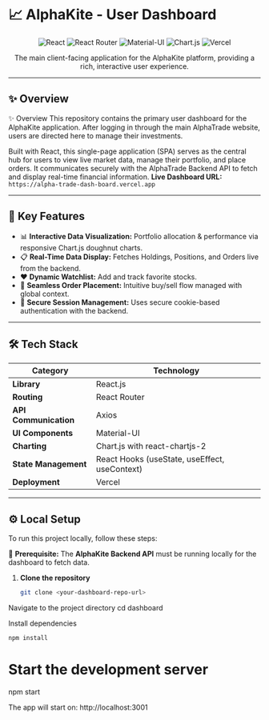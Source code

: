 # 📈 AlphaKite - User Dashboard  

<p align="center">
  <img src="https://img.shields.io/badge/React-20232A?style=for-the-badge&logo=react&logoColor=61DAFB" alt="React" />
  <img src="https://img.shields.io/badge/React_Router-CA4245?style=for-the-badge&logo=react-router&logoColor=white" alt="React Router" />
  <img src="https://img.shields.io/badge/Material--UI-0081CB?style=for-the-badge&logo=mui&logoColor=white" alt="Material-UI" />
  <img src="https://img.shields.io/badge/Chart.js-FF6384?style=for-the-badge&logo=chartdotjs&logoColor=white" alt="Chart.js" />
  <img src="https://img.shields.io/badge/Vercel-000000?style=for-the-badge&logo=vercel&logoColor=white" alt="Vercel" />
</p>  

<p align="center">
The main client-facing application for the AlphaKite platform, providing a rich, interactive user experience.
</p>  

---

## ✨ Overview  
✨ Overview
This repository contains the primary user dashboard for the AlphaKite application. 
After logging in through the main AlphaTrade website, users are directed here to manage their investments.

Built with React, this single-page application (SPA) serves as the central hub for users to view live market data, manage their portfolio, and place orders. 
It communicates securely with the AlphaTrade Backend API to fetch and display real-time financial information.
**Live Dashboard URL:** `https://alpha-trade-dash-board.vercel.app`  
  
---

## 🎯 Key Features  

- 📊 **Interactive Data Visualization:** Portfolio allocation & performance via responsive Chart.js doughnut charts.  
- 📋 **Real-Time Data Display:** Fetches Holdings, Positions, and Orders live from the backend.  
- ❤️ **Dynamic Watchlist:** Add and track favorite stocks.  
- 🛒 **Seamless Order Placement:** Intuitive buy/sell flow managed with global context.  
- 🔐 **Secure Session Management:** Uses secure cookie-based authentication with the backend.  

---

## 🛠️ Tech Stack  

| Category            | Technology         |
|---------------------|--------------------|
| **Library**         | React.js           |
| **Routing**         | React Router       |
| **API Communication** | Axios             |
| **UI Components**   | Material-UI        |
| **Charting**        | Chart.js with react-chartjs-2 |
| **State Management** | React Hooks (useState, useEffect, useContext) |
| **Deployment**      | Vercel             |  

---

## ⚙️ Local Setup  

To run this project locally, follow these steps:  

🔹 **Prerequisite:** The **AlphaKite Backend API** must be running locally for the dashboard to fetch data.  

1. **Clone the repository**  
   ```bash
   git clone <your-dashboard-repo-url>
Navigate to the project directory
   cd dashboard

   Install dependencies

    npm install
# Start the development server


npm start

The app will start on: http://localhost:3001
